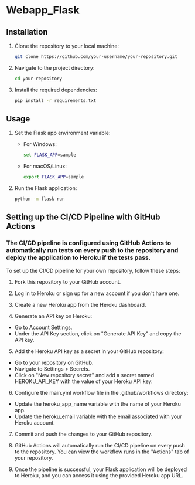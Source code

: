 # Webapp_Flask

## Installation

1. Clone the repository to your local machine:
   ```bash
   git clone https://github.com/your-username/your-repository.git
   ```
   
2. Navigate to the project directory:
   ```bash
   cd your-repository
   ```

3. Install the required dependencies:
   ```bash
   pip install -r requirements.txt
   ```

## Usage

1. Set the Flask app environment variable:

   - For Windows:
     ```cmd
     set FLASK_APP=sample
     ```

   - For macOS/Linux:
     ```bash
     export FLASK_APP=sample
     ```

2. Run the Flask application:

   ```bash
   python -m flask run
   ```

## Setting up the CI/CD Pipeline with GitHub Actions

### The CI/CD pipeline is configured using GitHub Actions to automatically run tests on every push to the repository and deploy the application to Heroku if the tests pass.

To set up the CI/CD pipeline for your own repository, follow these steps:

   1. Fork this repository to your GitHub account.

   2. Log in to Heroku or sign up for a new account if you don't have one.

   3. Create a new Heroku app from the Heroku dashboard.

   4. Generate an API key on Heroku:
   * Go to Account Settings.
   * Under the API Key section, click on "Generate API Key" and copy the API key.

   5. Add the Heroku API key as a secret in your GitHub repository:
   * Go to your repository on GitHub.
   * Navigate to Settings > Secrets.
   * Click on "New repository secret" and add a secret named HEROKU_API_KEY with the value of your Heroku API key.

   6. Configure the main.yml workflow file in the .github/workflows directory:
   * Update the heroku_app_name variable with the name of your Heroku app.
   * Update the heroku_email variable with the email associated with your Heroku account.

   7. Commit and push the changes to your GitHub repository.

   8. GitHub Actions will automatically run the CI/CD pipeline on every push to the repository. You can view the workflow runs in the "Actions" tab of your repository.

   9. Once the pipeline is successful, your Flask application will be deployed to Heroku, and you can access it using the provided Heroku app URL.
